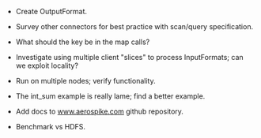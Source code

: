 * Create OutputFormat.

* Survey other connectors for best practice with scan/query specification.

* What should the key be in the map calls?

* Investigate using multiple client "slices" to process InputFormats;
  can we exploit locality?

* Run on multiple nodes; verify functionality.

* The int_sum example is really lame; find a better example.

* Add docs to www.aerospike.com github repository.

* Benchmark vs HDFS.

